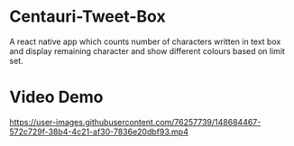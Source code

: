 # Centauri-Tweet-Box
A react native app which counts number of characters written in text box and display remaining character and show different colours based on limit set.

# Video Demo
https://user-images.githubusercontent.com/76257739/148684467-572c729f-38b4-4c21-af30-7836e20dbf93.mp4
